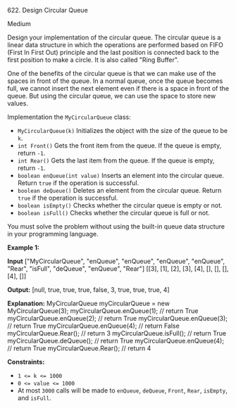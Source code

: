 ﻿622\. Design Circular Queue

Medium

Design your implementation of the circular queue. The circular queue is a linear data structure in which the operations are performed based on FIFO (First In First Out) principle and the last position is connected back to the first position to make a circle. It is also called "Ring Buffer".

One of the benefits of the circular queue is that we can make use of the spaces in front of the queue. In a normal queue, once the queue becomes full, we cannot insert the next element even if there is a space in front of the queue. But using the circular queue, we can use the space to store new values.

Implementation the `MyCircularQueue` class:

*   `MyCircularQueue(k)` Initializes the object with the size of the queue to be `k`.
*   `int Front()` Gets the front item from the queue. If the queue is empty, return `-1`.
*   `int Rear()` Gets the last item from the queue. If the queue is empty, return `-1`.
*   `boolean enQueue(int value)` Inserts an element into the circular queue. Return `true` if the operation is successful.
*   `boolean deQueue()` Deletes an element from the circular queue. Return `true` if the operation is successful.
*   `boolean isEmpty()` Checks whether the circular queue is empty or not.
*   `boolean isFull()` Checks whether the circular queue is full or not.

You must solve the problem without using the built-in queue data structure in your programming language.

**Example 1:**

**Input** ["MyCircularQueue", "enQueue", "enQueue", "enQueue", "enQueue", "Rear", "isFull", "deQueue", "enQueue", "Rear"] [[3], [1], [2], [3], [4], [], [], [], [4], []]

**Output:** [null, true, true, true, false, 3, true, true, true, 4]

**Explanation:** MyCircularQueue myCircularQueue = new MyCircularQueue(3); myCircularQueue.enQueue(1); // return True myCircularQueue.enQueue(2); // return True myCircularQueue.enQueue(3); // return True myCircularQueue.enQueue(4); // return False myCircularQueue.Rear(); // return 3 myCircularQueue.isFull(); // return True myCircularQueue.deQueue(); // return True myCircularQueue.enQueue(4); // return True myCircularQueue.Rear(); // return 4

**Constraints:**

*   `1 <= k <= 1000`
*   `0 <= value <= 1000`
*   At most `3000` calls will be made to `enQueue`, `deQueue`, `Front`, `Rear`, `isEmpty`, and `isFull`.